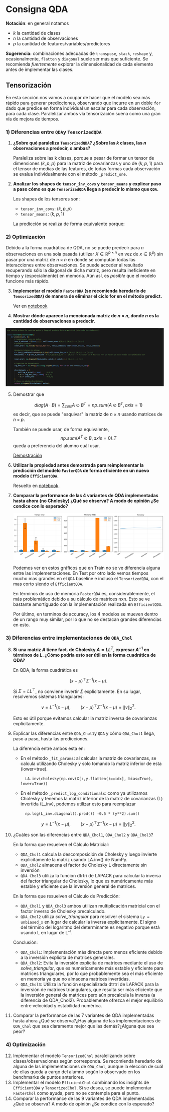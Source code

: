 # Consigna QDA

**Notación**: en general notamos

* $k$ la cantidad de clases
* $n$ la cantidad de observaciones
* $p$ la cantidad de features/variables/predictores

**Sugerencia:** combinaciones adecuadas de `transpose`, `stack`, `reshape` y, ocasionalmente, `flatten` y `diagonal` suele ser más que suficiente. Se recomienda *fuertemente* explorar la dimensionalidad de cada elemento antes de implementar las clases.

## Tensorización

En esta sección nos vamos a ocupar de hacer que el modelo sea más rápido para generar predicciones, observando que incurre en un doble `for` dado que predice en forma individual un escalar para cada observación, para cada clase. Paralelizar ambos vía tensorización suena como una gran vía de mejora de tiempos.

### 1) Diferencias entre `QDA`y `TensorizedQDA`

1. **¿Sobre qué paraleliza `TensorizedQDA`? ¿Sobre las $k$ clases, las $n$ observaciones a predecir, o ambas?**

    Paraleliza sobre las k clases, porque a pesar de formar un tensor de dimensiones $(k, p, p)$ para la matriz de covarianzas y uno de $(k, p, 1)$ para el tensor de medias de las features, de todas formas cada observación se evalua individualmente con el método `_predict_one`.

2. **Analizar los shapes de `tensor_inv_covs` y `tensor_means` y explicar paso a paso cómo es que `TensorizedQDA` llega a predecir lo mismo que `QDA`.**
    
    Los shapes de los tensores son: 
    * `tensor_inv_covs`: $(k, p, p)$
    * `tensor_means`: $(k, p, 1)$
  
    La predicción se realiza de forma equivalente porque: 

### 2) Optimización

Debido a la forma cuadrática de QDA, no se puede predecir para $n$ observaciones en una sola pasada (utilizar $X \in \mathbb{R}^{p \times n}$ en vez de $x \in \mathbb{R}^p$) sin pasar por una matriz de $n \times n$ en donde se computan todas las interacciones entre observaciones. Se puede acceder al resultado recuperando sólo la diagonal de dicha matriz, pero resulta ineficiente en tiempo y (especialmente) en memoria. Aún así, es *posible* que el modelo funcione más rápido.

3. **Implementar el modelo `FasterQDA` (se recomienda heredarlo de `TensorizedQDA`) de manera de eliminar el ciclo for en el método predict.**
   
   
   Ver en [notebook](../notebooks/AMIA_2025_TP1.ipynb)
4. **Mostrar dónde aparece la mencionada matriz de $n \times n$, donde $n$ es la cantidad de observaciones a predecir.**

![alt text](../img/img_amia_tp1_1.png)

5. Demostrar que

    $$
    diag(A \cdot B) = \sum_{cols} A \odot B^T = np.sum(A \odot B^T, axis=1)
    $$
    es decir, que se puede "esquivar" la matriz de $n \times n$ usando matrices de $n \times p$. 

    También se puede usar, de forma equivalente,
    $$
    np.sum(A^T \odot B, axis=0).T
    $$
    queda a preferencia del alumno cuál usar.

    [Demostración](../docs/demostracion_amia_tp1_ej5.pdf)

6. **Utilizar la propiedad antes demostrada para reimplementar la predicción del modelo `FasterQDA` de forma eficiente en un nuevo modelo `EfficientQDA`.**

    Resuelto en [notebook](../notebooks/AMIA_2025_TP1.ipynb).

7. **Comparar la performance de las 4 variantes de QDA implementadas hasta ahora (no Cholesky) ¿Qué se observa? A modo de opinión ¿Se condice con lo esperado?**

    ![alttext](../img/img_amia_tp1_2_comparison.png)

    Podemos ver en estos gráficos que en Train no se ve diferencia alguna entre las implementaciones. En Test por otro lado vemos tiempos mucho mas grandes en el `QDA` baseline e incluso el `TensorizedQDA`, con el mas corto siendo el `EfficientQDA`. 

    En términos de uso de memoria `FasterQDA` es, considerablemente, el más problemático debido a su cálculo de matrices nxn. Esto se ve bastante amortiguado con la implementación realizada en `EfficientQDA`. 

    Por último, en terminos de accuracy, los 4 modelos se mueven dentro de un rango muy similar, por lo que no se destacan grandes diferencias en esto. 



### 3) Diferencias entre implementaciones de `QDA_Chol`

8. **Si una matriz $A$ tiene fact. de Cholesky $A=LL^T$, expresar $A^{-1}$ en términos de $L$. ¿Cómo podría esto ser útil en la forma cuadrática de QDA?**
    
    En QDA, la forma cuadrática es  

    $$
    (x-\mu)^\top \Sigma^{-1} (x-\mu).
    $$

    Si $\Sigma = LL^\top$, no conviene invertir $\Sigma$ explícitamente. En su lugar, resolvemos sistemas triangulares:  

    $$
    v = L^{-1}(x-\mu), \qquad
    (x-\mu)^\top \Sigma^{-1} (x-\mu) = \|v\|_2^2.
    $$

    Esto es útil porque evitamos calcular la matriz inversa de covarianzas explicitamente. 

9.  Explicar las diferencias entre `QDA_Chol1`y `QDA` y cómo `QDA_Chol1` llega, paso a paso, hasta las predicciones.

    La diferencia entre ambos esta en:
    
    - En el método `_fit_params`: al calcular la matriz de covarianzas, se calcula utilizando Cholesky y solo tomando la matriz inferior de esta (lower=true). 
    
            LA.inv(cholesky(np.cov(X[:,y.flatten()==idx], bias=True), lower=True))
    - En el método `_predict_log_conditionals`: como ya utilizamos Cholesky y tenemos la matriz inferior de la matriz de covarianzas (L) invertida (L_inv), podemos utilizar esto para reemplazar 

            np.log(L_inv.diagonal().prod()) -0.5 * (y**2).sum()

    $$
    y = L^{-1}(x-\mu), \qquad
    (x-\mu)^\top \Sigma^{-1} (x-\mu) = \|y\|_2^2.
    $$

    



10. ¿Cuáles son las diferencias entre `QDA_Chol1`, `QDA_Chol2` y `QDA_Chol3`?

    En la forma que resuelven el Cálculo Matricial:

    - `QDA_Chol1` calcula la descomposición de Cholesky y luego invierte explícitamente la matriz usando LA.inv() de NumPy.
    - `QDA_Chol2` almacena el factor de Cholesky L directamente sin inversión
    - `QDA_Chol3` utiliza la función dtrtri de LAPACK para calcular la inversa del factor triangular de Cholesky, lo que es numéricamente más estable y eficiente que la inversión general de matrices.

    En la forma que resuelven el Cálculo de Predicción:

    - `QDA_Chol1` y `QDA_Chol3` ambos utilizan multiplicación matricial con el factor inverso de Cholesky precalculado.
    - `QDA_Chol2` utiliza *solve_triangular* para resolver el sistema `Ly = unbiased_x` en lugar de calcular la inversa explícitamente. El signo del término del logaritmo del determinante es negativo porque está usando L en lugar de L⁻¹.

    Conclusión:
    - `QDA_Chol1`: Implementación más directa pero menos eficiente debido a la inversión explícita de matrices generales.
    - `QDA_Chol2`: Evita la inversión explícita de matrices mediante el uso de *solve_triangular*, que es numéricamente más estable y eficiente para matrices triangulares, por lo que probablemente sea el más eficiente en memoria ya que no almacena matrices invertidas.
    - `QDA_Chol3`: Utiliza la función especializada dtrtri de LAPACK para la inversión de matrices triangulares, que resulta ser más eficiente que la inversión general de matrices pero aún precalcula la inversa (a diferencia de QDA_Chol2). Probablemente ofrezca el mejor equilibrio entre velocidad y estabilidad numérica.

11. Comparar la performance de las 7 variantes de QDA implementadas hasta ahora ¿Qué se observa?¿Hay alguna de las implementaciones de `QDA_Chol` que sea claramente mejor que las demás?¿Alguna que sea peor?




### 4) Optimización

12. Implementar el modelo `TensorizedChol` paralelizando sobre clases/observaciones según corresponda. Se recomienda heredarlo de alguna de las implementaciones de `QDA_Chol`, aunque la elección de cuál de ellas queda a cargo del alumno según lo observado en los benchmarks de puntos anteriores.
13. Implementar el modelo `EfficientChol` combinando los insights de `EfficientQDA` y `TensorizedChol`. Si se desea, se puede implementar `FasterChol` como ayuda, pero no se contempla para el punto.
14. Comparar la performance de las 9 variantes de QDA implementadas ¿Qué se observa? A modo de opinión ¿Se condice con lo esperado?
